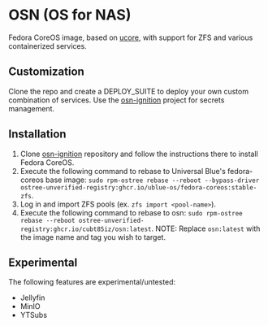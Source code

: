 # OSN (OS for NAS)

Fedora CoreOS image, based on [ucore](https://github.com/ublue-os/ucore.git), with support for ZFS and various containerized services.

## Customization

Clone the repo and create a DEPLOY_SUITE to deploy your own custom combination of services. Use the [osn-ignition](https://github.com/cubt85iz/osn-ignition.git) project for secrets management.

## Installation

1. Clone [osn-ignition](https://github.com/cubt85iz/osn-ignition.git) repository and follow the instructions there to install Fedora CoreOS.
1. Execute the following command to rebase to Universal Blue's fedora-coreos base image: `sudo rpm-ostree rebase --reboot --bypass-driver ostree-unverified-registry:ghcr.io/ublue-os/fedora-coreos:stable-zfs`.
1. Log in and import ZFS pools (ex. `zfs import <pool-name>`).
1. Execute the following command to rebase to osn: `sudo rpm-ostree rebase --reboot ostree-unverified-registry:ghcr.io/cubt85iz/osn:latest`. NOTE: Replace `osn:latest` with the image name and tag you wish to target.

## Experimental

The following features are experimental/untested:

* Jellyfin
* MinIO
* YTSubs

